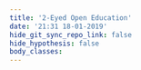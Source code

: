 ```yaml
---
title: '2-Eyed Open Education'
date: '21:31 18-01-2019'
hide_git_sync_repo_link: false
hide_hypothesis: false
body_classes:
---
```

